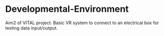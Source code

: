 # Developmental-Environment
Aim2 of VITAL project. Basic VR system to connect to an electrical box for testing data input/output.
